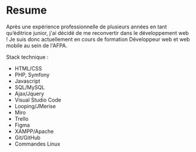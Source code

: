 # Resume
Après une expérience professionnelle de plusieurs années en tant qu’éditrice junior, j'ai décidé de me reconvertir dans le développement web !
Je suis donc actuellement en cours de formation Développeur web et web mobile au sein de l'AFPA.

Stack technique :
- HTML/CSS
- PHP, Symfony
- Javascript
- SQL/MySQL
- Ajax/Jquery
- Visual Studio Code
- Looping/JMerise
- Miro
- Trello
- Figma
- XAMPP/Apache
- Git/GitHub
- Commandes Linux


